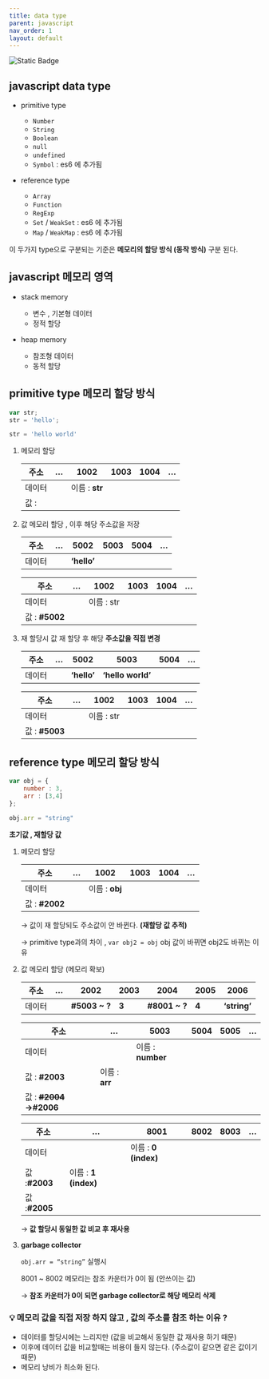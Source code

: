 ```yaml
---
title: data type
parent: javascript
nav_order: 1
layout: default
---
```


<p>
<img alt="Static Badge" src="https://img.shields.io/badge/javascript-%23ffeb3b?logo=javascript&logoColor=white">
</p>

## javascript data type

- primitive type
    - `Number`
    - `String`
    - `Boolean`
    - `null`
    - `undefined`
    - `Symbol`  : es6 에 추가됨

- reference type
    - `Array`
    - `Function`
    - `RegExp`
    - `Set` / `WeakSet` : es6 에 추가됨
    - `Map` / `WeakMap` : es6 에 추가됨
    

이 두가지 type으로 구분되는 기준은 **메모리의 할당 방식 (동작 방식)** 구분 된다.

## javascript 메모리 영역

- stack memory
    - 변수 , 기본형 데이터
    - 정적 할당

- heap memory
    - 참조형 데이터
    - 동적 할당
    

## primitive type 메모리 할당 방식

```jsx
var str;
str = 'hello';

str = 'hello world'
```

1. 메모리 할당 
    
    
    | 주소   | …   | 1002           | 1003 | 1004 | …   |
    | ------ | --- | -------------- | ---- | ---- | --- |
    | 데이터 |     | 이름 : **str** |
    | 값 :   |     |                |      |
2. 값 메모리 할당 , 이후 해당 주소값을 저장
    
    
    | 주소   | …   | 5002        | 5003 | 5004 | …   |
    | ------ | --- | ----------- | ---- | ---- | --- |
    | 데이터 |     | **‘hello’** |      |      |     |
    
    | 주소           | …   | 1002       | 1003 | 1004 | …   |
    | -------------- | --- | ---------- | ---- | ---- | --- |
    | 데이터         |     | 이름 : str |
    | 값 : **#5002** |     |            |      |
3. 재 할당시 값 재 할당 후 해당 **주소값을 직접 변경**
    
    
    | 주소   | …   | 5002        | 5003              | 5004 | …   |
    | ------ | --- | ----------- | ----------------- | ---- | --- |
    | 데이터 |     | **‘hello’** | **‘hello world’** |      |     |
    
    | 주소           | …   | 1002       | 1003 | 1004 | …   |
    | -------------- | --- | ---------- | ---- | ---- | --- |
    | 데이터         |     | 이름 : str |
    | 값 : **#5003** |     |            |      |
    

## reference type 메모리 할당 방식

```jsx
var obj = {
	number : 3,
	arr : [3,4]
};
```

```jsx
obj.arr = "string"
```

**초기값 , 재할당 값**

1. 메모리 할당
    
    
    | 주소           | …   | 1002           | 1003 | 1004 | …   |
    | -------------- | --- | -------------- | ---- | ---- | --- |
    | 데이터         |     | 이름 : **obj** |
    | 값 : **#2002** |     |                |      |
    
    → 값이 재 할당되도 주소값이 안 바뀐다. **(재할당 값 추적)**
    
    → primitive type과의 차이 , `var obj2 = obj` obj 값이 바뀌면 obj2도 바뀌는 이유
    
2. 값 메모리 할당 (메모리 확보) 
    
    
    | 주소   | …   | 2002          | **2003** | 2004          | 2005  | 2006         |
    | ------ | --- | ------------- | -------- | ------------- | ----- | ------------ |
    | 데이터 |     | **#5003 ~ ?** | **3**    | **#8001 ~ ?** | **4** | **‘string’** |
    
    | 주소                      | …              | 5003              | 5004 | 5005 | …   |
    | ------------------------- | -------------- | ----------------- | ---- | ---- | --- |
    | 데이터                    |                | 이름 : **number** |
    | 값 : **#2003**            | 이름 : **arr** |
    | 값 : **~~#2004~~ →#2006** |                |                   |
    
    | 주소          | …                    | 8001                 | 8002 | 8003 | …   |
    | ------------- | -------------------- | -------------------- | ---- | ---- | --- |
    | 데이터        |                      | 이름 : **0 (index)** |
    | 값 :**#2003** | 이름 : **1 (index)** |
    | 값 :**#2005** |                      |                      |
    
    → **값 할당시 동일한 값 비교 후 재사용**
    
3. **garbage collector**
    
    `obj.arr = “string”` 실행시
    
    8001 ~ 8002 메모리는 참조 카운터가 0이 됨 (안쓰이는 값)
    
    → **참조 카운터가 0이 되면 garbage collector로 해당 메모리 삭제**


### 💡 **메모리 값을 직접 저장 하지 않고 , 값의 주소를 참조 하는 이유 ?**   
- 데이터를 할당시에는 느리지만 (값을 비교해서 동일한 값 재사용 하기 때문)    
- 이후에 데이터 값을 비교할때는 비용이 들지 않는다. (주소값이 같으면 같은 값이기 때문)
- 메모리 낭비가 최소화 된다.
